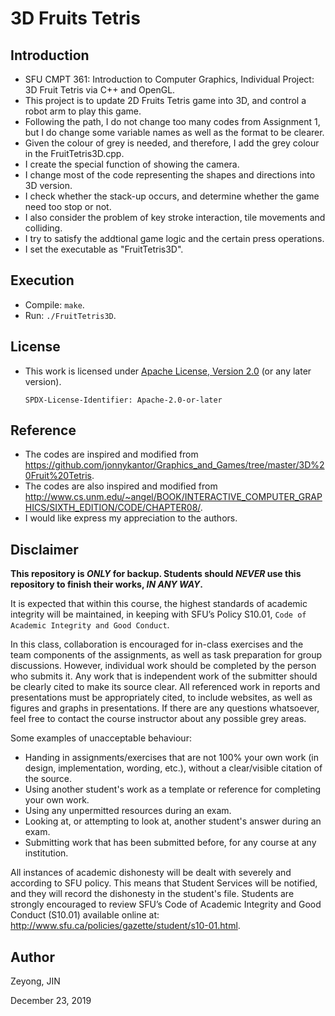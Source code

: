 # 3D Fruits Tetris

## Introduction
- SFU CMPT 361: Introduction to Computer Graphics, Individual Project: 3D Fruit Tetris via C++ and OpenGL.
- This project is to update 2D Fruits Tetris game into 3D, and control a robot
  arm to play this game.
- Following the path, I do not change too many codes from Assignment 1, but I do change some variable names as well as the format to be clearer.
- Given  the colour of grey is needed, and therefore, I add the grey colour in the FruitTetris3D.cpp.
- I create the special function of showing the camera.
- I change most of the code representing the shapes and directions into 3D version.
- I check whether the stack-up occurs, and determine whether the game need too stop or not.
- I also consider the problem of key stroke interaction, tile movements and colliding.
- I try to satisfy the addtional game logic and the certain press operations.
- I set the executable as "FruitTetris3D".

## Execution

- Compile: `make`.
- Run: `./FruitTetris3D`.

## License

- This work is licensed under [Apache License, Version 2.0](https://www.apache.org/licenses/LICENSE-2.0) (or any later version).

  `SPDX-License-Identifier: Apache-2.0-or-later`

## Reference

- The codes are inspired and modified from https://github.com/jonnykantor/Graphics_and_Games/tree/master/3D%20Fruit%20Tetris.
- The codes are also inspired and modified from http://www.cs.unm.edu/~angel/BOOK/INTERACTIVE_COMPUTER_GRAPHICS/SIXTH_EDITION/CODE/CHAPTER08/. 
- I would like express my appreciation to the authors.

## Disclaimer

**This repository is *ONLY* for backup. Students should *NEVER* use this repository to finish their works, *IN ANY WAY*.**

It is expected that within this course, the highest standards of academic integrity will be maintained, in
keeping with SFU’s Policy S10.01, `Code of Academic Integrity and Good Conduct`.

In this class, collaboration is encouraged for in-class exercises and the team components of the assignments, as well
as task preparation for group discussions. However, individual work should be completed by the person
who submits it. Any work that is independent work of the submitter should be clearly cited to make its
source clear. All referenced work in reports and presentations must be appropriately cited, to include
websites, as well as figures and graphs in presentations. If there are any questions whatsoever, feel free
to contact the course instructor about any possible grey areas.

Some examples of unacceptable behaviour:
- Handing in assignments/exercises that are not 100% your own work (in design, implementation,
  wording, etc.), without a clear/visible citation of the source.
- Using another student's work as a template or reference for completing your own work.
- Using any unpermitted resources during an exam.
- Looking at, or attempting to look at, another student's answer during an exam.
- Submitting work that has been submitted before, for any course at any institution.

All instances of academic dishonesty will be dealt with severely and according to SFU policy. This means
that Student Services will be notified, and they will record the dishonesty in the student's file. Students
are strongly encouraged to review SFU’s Code of Academic Integrity and Good Conduct (S10.01) available
online at: http://www.sfu.ca/policies/gazette/student/s10-01.html.

## Author

Zeyong, JIN

December 23, 2019
